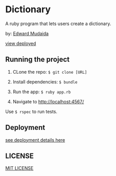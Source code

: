 # Dictionary

A ruby program that lets users create a dictionary.

by: [Edward Mudaida](http://edwardmudaida.github.io/)

[view deployed](https://msdictionary.herokuapp.com/)

## Running the project

1. CLone the repo: `$ git clone [URL]`

2. Install dependencies: `$ bundle`

3. Run the app: `$ ruby app.rb`

4. Navigate to [http://localhost:4567/](http://localhost:4567/)

Use `$ rspec` to run tests. 

## Deployment 

[see deployment details here](https://devcenter.heroku.com/articles/getting-started-with-ruby#introduction)

## LICENSE

[MIT LICENSE](https://github.com/EdwardMudaida/Dictionary/blob/master/LICENSE)